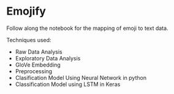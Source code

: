 # Emojify

Follow along the notebook for the mapping of emoji to text data. 

Techniques used:

* Raw Data Analysis
* Exploratory Data Analysis
* GloVe Embedding
* Preprocessing
* Clasification Model Using Neural Network in python
* Classification Model using LSTM in Keras
